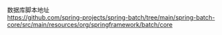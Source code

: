 数据库脚本地址  
https://github.com/spring-projects/spring-batch/tree/main/spring-batch-core/src/main/resources/org/springframework/batch/core